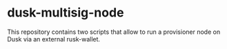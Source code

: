 # dusk-multisig-node
This repository contains two scripts that allow to run a provisioner node on Dusk via an external rusk-wallet.
